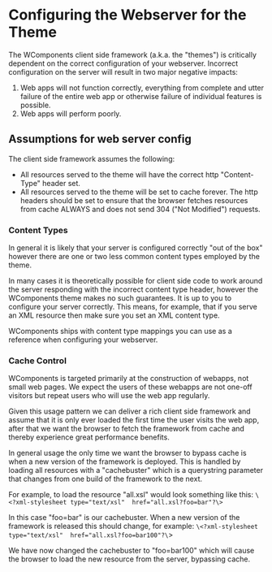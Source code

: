 # Configuring the Webserver for the Theme

The WComponents client side framework (a.k.a. the "themes") is critically dependent on the correct configuration of your
webserver. Incorrect configuration on the server will result in two major negative impacts:

1. Web apps will not function correctly, everything from complete and utter failure of the entire web app or otherwise
   failure of individual features is possible.
2. Web apps will perform poorly.

## Assumptions for web server config
The client side framework assumes the following:

* All resources served to the theme will have the correct http "Content-Type" header set.
* All resources served to the theme will be set to cache forever. The http headers should be set to ensure that the
  browser fetches resources from cache ALWAYS and does not send 304 ("Not Modified") requests.

### Content Types
In general it is likely that your server is configured correctly "out of the box" however there are one or two less
common content types employed by the theme.

In many cases it is theoretically possible for client side code to work around the server responding with the incorrect
content type header, however the WComponents theme makes no such guarantees. It is up to you to configure your server
correctly. This means, for example, that if you serve an XML resource then make sure you set an XML content type.

WComponents ships with content type mappings you can use as a reference when configuring your webserver.

### Cache Control
WComponents is targeted primarily at the construction of webapps, not small web pages. We expect the users of these
webapps are not one-off visitors but repeat users who will use the web app regularly.

Given this usage pattern we can deliver a rich client side framework and assume that it is only ever loaded the first
time the user visits the web app, after that we want the browser to fetch the framework from cache and thereby
experience great performance benefits.

In general usage the only time we want the browser to bypass cache is when a new version of the framework is deployed.
This is handled by loading all resources with a "cachebuster" which is a querystring parameter that changes from one
build of the framework to the next.

For example, to load the resource "all.xsl" would look something like this:
`\<?xml-stylesheet type="text/xsl"  href="all.xsl?foo=bar"?\>`

In this case "foo=bar" is our cachebuster. When a new version of the framework is released this should change, for
example: `\<?xml-stylesheet type="text/xsl"  href="all.xsl?foo=bar100"?\`>

We have now changed the cachebuster to "foo=bar100" which will cause the browser to load the new resource from the
server, bypassing cache.